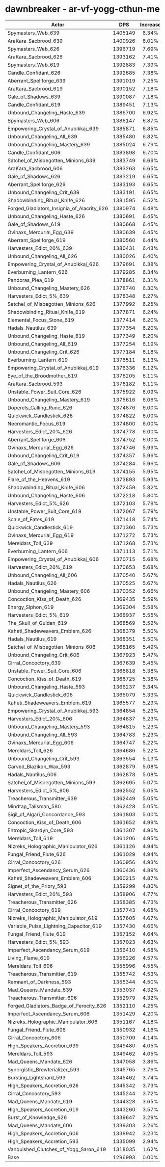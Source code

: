 # dawnbreaker - ar-vf-yogg-cthun-me
| Actor | DPS | Increase |
|---|:---:|:---:|
|Spymasters_Web_639|1405149|8.34%|
|AraKara_Sacbrood_639|1400926|8.01%|
|Spymasters_Web_626|1396719|7.69%|
|AraKara_Sacbrood_626|1393162|7.41%|
|Spymasters_Web_619|1392883|7.39%|
|Candle_Confidant_626|1392685|7.38%|
|Aberrant_Spellforge_639|1391019|7.25%|
|AraKara_Sacbrood_619|1390152|7.18%|
|Gale_of_Shadows_639|1390087|7.18%|
|Candle_Confidant_619|1389451|7.13%|
|Unbound_Changeling_Haste_639|1386700|6.92%|
|Spymasters_Web_606|1386147|6.87%|
|Empowering_Crystal_of_Anubikkaj_639|1385871|6.85%|
|Unbound_Changeling_All_639|1385480|6.82%|
|Unbound_Changeling_Mastery_639|1385024|6.79%|
|Candle_Confidant_606|1383898|6.70%|
|Satchel_of_Misbegotten_Minions_639|1383749|6.69%|
|AraKara_Sacbrood_606|1383263|6.65%|
|Gale_of_Shadows_626|1383219|6.65%|
|Aberrant_Spellforge_626|1383193|6.65%|
|Unbound_Changeling_Crit_639|1383191|6.65%|
|Shadowbinding_Ritual_Knife_626|1381595|6.52%|
|Forged_Gladiators_Insignia_of_Alacrity_626|1380974|6.48%|
|Unbound_Changeling_Haste_626|1380691|6.45%|
|Gale_of_Shadows_619|1380668|6.45%|
|Ovinaxs_Mercurial_Egg_639|1380639|6.45%|
|Aberrant_Spellforge_619|1380560|6.44%|
|Harvesters_Edict_20%_639|1380431|6.43%|
|Unbound_Changeling_All_626|1380026|6.40%|
|Empowering_Crystal_of_Anubikkaj_626|1379691|6.38%|
|Everburning_Lantern_626|1379285|6.34%|
|Pandoras_Plea_619|1378861|6.31%|
|Unbound_Changeling_Mastery_626|1378740|6.30%|
|Harvesters_Edict_5%_639|1378348|6.27%|
|Satchel_of_Misbegotten_Minions_626|1377992|6.25%|
|Shadowbinding_Ritual_Knife_619|1377871|6.24%|
|Elemental_Focus_Stone_619|1377414|6.20%|
|Hadals_Nautilus_639|1377354|6.20%|
|Unbound_Changeling_Haste_619|1377349|6.20%|
|Unbound_Changeling_All_619|1377254|6.19%|
|Unbound_Changeling_Crit_626|1377184|6.18%|
|Everburning_Lantern_619|1376511|6.13%|
|Empowering_Crystal_of_Anubikkaj_619|1376336|6.12%|
|Eye_of_the_Broodmother_619|1376205|6.11%|
|AraKara_Sacbrood_593|1376182|6.11%|
|Unstable_Power_Suit_Core_626|1375922|6.09%|
|Unbound_Changeling_Mastery_619|1375616|6.06%|
|Doperels_Calling_Rune_626|1374876|6.00%|
|Quickwick_Candlestick_626|1374822|6.00%|
|Necromantic_Focus_619|1374800|6.00%|
|Harvesters_Edict_20%_626|1374778|6.00%|
|Aberrant_Spellforge_606|1374752|6.00%|
|Ovinaxs_Mercurial_Egg_626|1374746|5.99%|
|Unbound_Changeling_Crit_619|1374357|5.96%|
|Gale_of_Shadows_606|1374284|5.96%|
|Satchel_of_Misbegotten_Minions_619|1374155|5.95%|
|Flare_of_the_Heavens_619|1373893|5.93%|
|Shadowbinding_Ritual_Knife_606|1372459|5.82%|
|Unbound_Changeling_Haste_606|1372218|5.80%|
|Harvesters_Edict_5%_626|1372103|5.79%|
|Unstable_Power_Suit_Core_619|1372067|5.79%|
|Scale_of_Fates_619|1371418|5.74%|
|Quickwick_Candlestick_619|1371360|5.73%|
|Ovinaxs_Mercurial_Egg_619|1371272|5.73%|
|Mereldars_Toll_639|1371268|5.73%|
|Everburning_Lantern_606|1371113|5.71%|
|Empowering_Crystal_of_Anubikkaj_606|1370715|5.68%|
|Harvesters_Edict_20%_619|1370653|5.68%|
|Unbound_Changeling_All_606|1370540|5.67%|
|Hadals_Nautilus_626|1370525|5.67%|
|Unbound_Changeling_Mastery_606|1370352|5.66%|
|Concoction_Kiss_of_Death_626|1369435|5.59%|
|Energy_Siphon_619|1369304|5.58%|
|Harvesters_Edict_5%_619|1368937|5.55%|
|The_Skull_of_Guldan_619|1368569|5.52%|
|Kaheti_Shadeweavers_Emblem_626|1368379|5.50%|
|Hadals_Nautilus_619|1368351|5.50%|
|Satchel_of_Misbegotten_Minions_606|1368165|5.49%|
|Unbound_Changeling_Crit_606|1367923|5.47%|
|Cirral_Concoctory_639|1367639|5.45%|
|Unstable_Power_Suit_Core_606|1366818|5.38%|
|Concoction_Kiss_of_Death_619|1366725|5.38%|
|Unbound_Changeling_Haste_593|1366237|5.34%|
|Quickwick_Candlestick_606|1366079|5.33%|
|Kaheti_Shadeweavers_Emblem_619|1365577|5.29%|
|Empowering_Crystal_of_Anubikkaj_593|1364854|5.23%|
|Harvesters_Edict_20%_606|1364837|5.23%|
|Unbound_Changeling_Mastery_593|1364815|5.23%|
|Unbound_Changeling_All_593|1364783|5.23%|
|Ovinaxs_Mercurial_Egg_606|1364747|5.22%|
|Mereldars_Toll_626|1364686|5.22%|
|Unbound_Changeling_Crit_593|1363554|5.13%|
|Carved_Blazikon_Wax_593|1362879|5.08%|
|Hadals_Nautilus_606|1362878|5.08%|
|Satchel_of_Misbegotten_Minions_593|1362695|5.07%|
|Harvesters_Edict_5%_606|1362552|5.05%|
|Treacherous_Transmitter_639|1362449|5.05%|
|Mindtap_Talisman_580|1362428|5.05%|
|Sigil_of_Algari_Concordance_593|1361803|5.00%|
|Concoction_Kiss_of_Death_606|1361652|4.99%|
|Entropic_Skardyn_Core_593|1361307|4.96%|
|Mereldars_Toll_619|1361206|4.95%|
|Nizreks_Holographic_Manipulator_626|1361126|4.94%|
|Fungal_Friend_Flute_626|1361029|4.94%|
|Cirral_Concoctory_626|1360956|4.93%|
|Imperfect_Ascendancy_Serum_626|1360436|4.89%|
|Kaheti_Shadeweavers_Emblem_606|1360215|4.87%|
|Signet_of_the_Priory_593|1359299|4.80%|
|Harvesters_Edict_20%_593|1358906|4.77%|
|Treacherous_Transmitter_626|1358385|4.73%|
|Cirral_Concoctory_619|1357743|4.68%|
|Nizreks_Holographic_Manipulator_619|1357605|4.67%|
|Variable_Pulse_Lightning_Capacitor_619|1357430|4.66%|
|Fungal_Friend_Flute_619|1357152|4.64%|
|Harvesters_Edict_5%_593|1357023|4.63%|
|Imperfect_Ascendancy_Serum_619|1356410|4.58%|
|Living_Flame_619|1356226|4.57%|
|Mereldars_Toll_606|1355996|4.55%|
|Treacherous_Transmitter_619|1355742|4.53%|
|Remnant_of_Darkness_593|1355344|4.50%|
|Mad_Queens_Mandate_639|1353037|4.32%|
|Treacherous_Transmitter_606|1352979|4.32%|
|Forged_Gladiators_Badge_of_Ferocity_626|1352110|4.25%|
|Imperfect_Ascendancy_Serum_606|1351429|4.20%|
|Nizreks_Holographic_Manipulator_606|1351167|4.18%|
|Fungal_Friend_Flute_606|1350932|4.16%|
|Cirral_Concoctory_606|1350709|4.14%|
|High_Speakers_Accretion_639|1349480|4.05%|
|Mereldars_Toll_593|1349462|4.05%|
|Mad_Queens_Mandate_626|1347058|3.86%|
|Synergistic_Brewterializer_593|1345765|3.76%|
|Bursting_Lightshard_593|1345462|3.74%|
|High_Speakers_Accretion_626|1345342|3.73%|
|Cirral_Concoctory_593|1345244|3.72%|
|Mad_Queens_Mandate_619|1344328|3.65%|
|High_Speakers_Accretion_619|1343260|3.57%|
|Burst_of_Knowledge_626|1339647|3.29%|
|Mad_Queens_Mandate_606|1339303|3.26%|
|High_Speakers_Accretion_606|1338942|3.23%|
|High_Speakers_Accretion_593|1335099|2.94%|
|Vanquished_Clutches_of_Yogg_Saron_619|1318035|1.62%|
|Base|1296993|0.00%|
